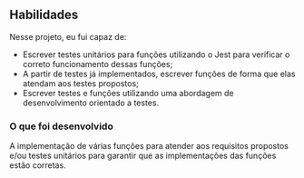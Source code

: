 ## Habilidades

Nesse projeto, eu fui capaz de:

- Escrever testes unitários para funções utilizando o Jest para verificar o correto funcionamento dessas funções;
- A partir de testes já implementados, escrever funções de forma que elas atendam aos testes propostos;
- Escrever testes e funções utilizando uma abordagem de desenvolvimento orientado a testes.

### O que foi desenvolvido

A implementação de várias funções para atender aos requisitos propostos e/ou testes unitários para garantir que as implementações das funções estão corretas.